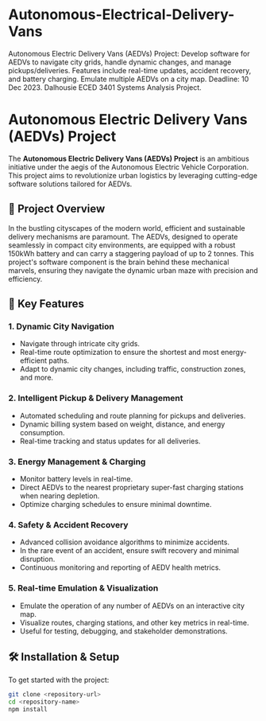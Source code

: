 # Autonomous-Electrical-Delivery-Vans
Autonomous Electric Delivery Vans (AEDVs) Project: Develop software for AEDVs to navigate city grids, handle dynamic changes, and manage pickups/deliveries. Features include real-time updates, accident recovery, and battery charging. Emulate multiple AEDVs on a city map. Deadline: 10 Dec 2023. Dalhousie ECED 3401 Systems Analysis Project.

# Autonomous Electric Delivery Vans (AEDVs) Project

The **Autonomous Electric Delivery Vans (AEDVs) Project** is an ambitious initiative under the aegis of the Autonomous Electric Vehicle Corporation. This project aims to revolutionize urban logistics by leveraging cutting-edge software solutions tailored for AEDVs. 

## 🌆 Project Overview

In the bustling cityscapes of the modern world, efficient and sustainable delivery mechanisms are paramount. The AEDVs, designed to operate seamlessly in compact city environments, are equipped with a robust 150kWh battery and can carry a staggering payload of up to 2 tonnes. This project's software component is the brain behind these mechanical marvels, ensuring they navigate the dynamic urban maze with precision and efficiency.

## 🚀 Key Features

### 1. **Dynamic City Navigation**
   - Navigate through intricate city grids.
   - Real-time route optimization to ensure the shortest and most energy-efficient paths.
   - Adapt to dynamic city changes, including traffic, construction zones, and more.

### 2. **Intelligent Pickup & Delivery Management**
   - Automated scheduling and route planning for pickups and deliveries.
   - Dynamic billing system based on weight, distance, and energy consumption.
   - Real-time tracking and status updates for all deliveries.

### 3. **Energy Management & Charging**
   - Monitor battery levels in real-time.
   - Direct AEDVs to the nearest proprietary super-fast charging stations when nearing depletion.
   - Optimize charging schedules to ensure minimal downtime.

### 4. **Safety & Accident Recovery**
   - Advanced collision avoidance algorithms to minimize accidents.
   - In the rare event of an accident, ensure swift recovery and minimal disruption.
   - Continuous monitoring and reporting of AEDV health metrics.

### 5. **Real-time Emulation & Visualization**
   - Emulate the operation of any number of AEDVs on an interactive city map.
   - Visualize routes, charging stations, and other key metrics in real-time.
   - Useful for testing, debugging, and stakeholder demonstrations.

## 🛠 Installation & Setup

To get started with the project:

```bash
git clone <repository-url>
cd <repository-name>
npm install
